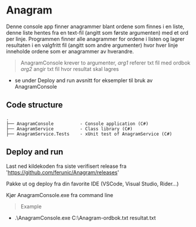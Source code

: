 # Anagram
Denne console app finner anagrammer blant ordene som finnes i en liste, denne liste hentes fra en text-fil (angitt som første argumenten) med et ord per linje.
Programmen finner alle anagrammer for ordene i listen og lagrer resultaten i en valgfritt fil (angitt som andre argumenter) hvor hver linje inneholde ordene som er anagrammer av hverandre.

> AnagramConsole krever to argumenter, *arg1* referer txt fil med ordbok *arg2* angir txt fil hvor resultat skal lagres
- se under Deploy and run avsnitt for eksempler til bruk av AnagramConsole

## Code structure
    .
    ├── AnagramConsole          - Console application (C#) 
    ├── AnagramService          - Class library (C#)
    ├── AnagramService.Tests    - xUnit test of AnagramService (C#) 
## Deploy and run

  Last ned kildekoden fra siste verifisert release fra 'https://github.com/ferunic/Anagram/releases'
  
  Pakke ut og deploy fra din favorite IDE (VSCode, Visual Studio, Rider...)
  
  Kjør AnagramConsole.exe fra command line
  
  >Example
  -  .\AnagramConsole.exe C:\Anagram-ordbok.txt resultat.txt
  
  

